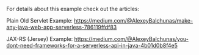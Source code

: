 For details about this example check out the articles:

Plain Old Servlet Example: https://medium.com/@AlexeyBalchunas/make-any-java-web-app-serverless-786119ffdf83

JAX-RS (Jersey) Example: https://medium.com/@AlexeyBalchunas/you-dont-need-frameworks-for-a-serverless-api-in-java-4b01d0b8f4e5
